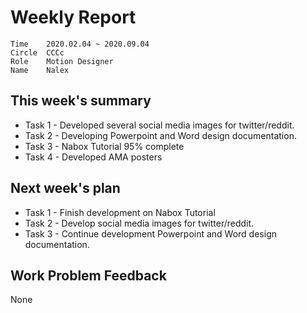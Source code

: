 # Weekly Report 
```
Time	2020.02.04 ~ 2020.09.04
Circle	CCCc
Role	Motion Designer
Name	Nalex
```
## This week's summary

- Task 1 - Developed several social media images for twitter/reddit.
- Task 2 - Developing Powerpoint and Word design documentation.
- Task 3 - Nabox Tutorial 95% complete
- Task 4 - Developed AMA posters


## Next week's plan

- Task 1 - Finish development on Nabox Tutorial
- Task 2 - Develop social media images for twitter/reddit.
- Task 3 - Continue development Powerpoint and Word design documentation.

## Work Problem Feedback

None